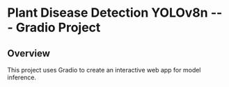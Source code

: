 # Plant Disease Detection YOLOv8n --- Gradio Project

## Overview
This project uses Gradio to create an interactive web app for model inference.

